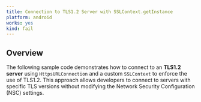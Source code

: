 ```yaml
---
title: Connection to TLS1.2 Server with SSLContext.getInstance
platform: android
works: yes
kind: fail
---
```


## Overview

The following sample code demonstrates how to connect to an **TLS1.2 server** using `HttpsURLConnection` and a custom `SSLContext` to enforce the use of TLS1.2. This approach allows developers to connect to servers with specific TLS versions without modifying the Network Security Configuration (NSC) settings.